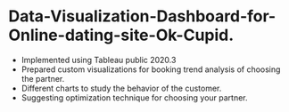 # Data-Visualization-Dashboard-for-Online-dating-site-Ok-Cupid.
-	Implemented using Tableau public 2020.3
-	Prepared custom visualizations for booking trend analysis of choosing the partner.
-	Different charts to study the behavior of the customer.
-	Suggesting optimization technique for choosing your partner.
